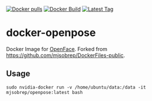 [![Docker pulls](https://img.shields.io/docker/pulls/think/affectiva.svg)](https://hub.docker.com/r/think/affectiva/)
[![Docker Build](https://img.shields.io/docker/automated/think/affectiva.svg)](https://hub.docker.com/r/think/affectiva/)
[![Latest Tag](https://img.shields.io/github/tag/lindt/docker-affectiva.svg)](https://hub.docker.com/r/think/affectiva/)

# docker-openpose

Docker Image for [OpenFace](https://github.com/TadasBaltrusaitis/OpenFace). Forked from https://github.com/mjsobrep/DockerFiles-public. 

## Usage

`sudo nvidia-docker run -v /home/ubuntu/data:/data -it mjsobrep/openpose:latest bash`
